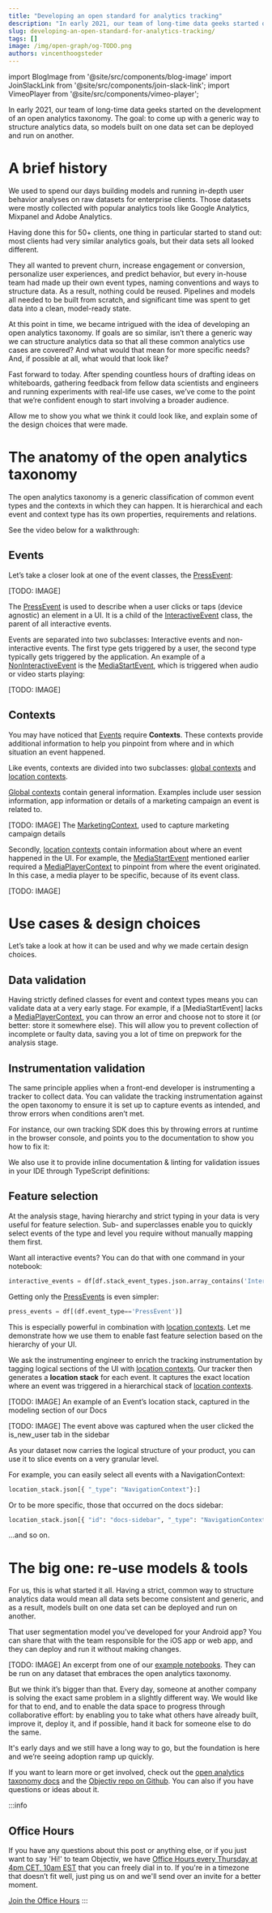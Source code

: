 ```yaml
---
title: "Developing an open standard for analytics tracking"
description: "In early 2021, our team of long-time data geeks started on the development of an open analytics taxonomy. The goal: to come up with a generic way to structure analytics data, so models built on one data set can be deployed and run on another."
slug: developing-an-open-standard-for-analytics-tracking/
tags: []
image: /img/open-graph/og-TODO.png
authors: vincenthoogsteder
---
```


<head>
  <meta property="og:title" content="Developing an open standard for analytics tracking" />
</head>

import BlogImage from '@site/src/components/blog-image'
import JoinSlackLink from '@site/src/components/join-slack-link';
import VimeoPlayer from '@site/src/components/vimeo-player';

[taxonomy]: https://objectiv.io/docs/taxonomy/
[press-event]: https://objectiv.io/docs/taxonomy/reference/events/PressEvent
[interactive-event]: https://objectiv.io/docs/taxonomy/reference/events/InteractiveEvent
[non-interactive-event]: https://objectiv.io/docs/taxonomy/reference/events/NonInteractiveEvent
[media-start-event]: https://objectiv.io/docs/taxonomy/reference/events/MediaStartEvent
[events]: https://objectiv.io/docs/taxonomy/events
[global-contexts]: https://objectiv.io/docs/taxonomy/global-contexts
[location-contexts]: https://objectiv.io/docs/taxonomy/location-contexts
[marketing-context]: https://objectiv.io/docs/taxonomy/reference/global-contexts/MarketingContext
[media-player-context]: https://objectiv.io/docs/taxonomy/reference/location-contexts/MediaPlayerContext
[navigation-context]: https://objectiv.io/docs/taxonomy/reference/location-contexts/NavigationContext
[validation]: https://objectiv.io/docs/tracking/core-concepts/validation/
[example-notebooks]: https://objectiv.io/docs/modeling/example-notebooks/
[repo]: https://github.com/objectiv/objectiv-analytics
[office-hours]: https://calendly.com/objectiv_io/objectiv-office-hours

<intro>

In early 2021, our team of long-time data geeks started on the development of an open analytics taxonomy. The 
goal: to come up with a generic way to structure analytics data, so models built on one data set can be 
deployed and run on another.  

</intro>

<!--truncate-->

# A brief history

We used to spend our days building models and running in-depth user behavior analyses on raw datasets for enterprise clients. Those datasets were mostly collected with popular analytics tools like Google Analytics, Mixpanel and Adobe Analytics. 

Having done this for 50+ clients, one thing in particular started to stand out: most clients had very similar analytics goals, but their data sets all looked different.

They all wanted to prevent churn, increase engagement or conversion, personalize user experiences, and predict behavior, but every in-house team had made up their own event types, naming conventions and ways to structure data. As a result, nothing could be reused. Pipelines and models all needed to be built from scratch, and significant time was spent to get data into a clean, model-ready state.

At this point in time, we became intrigued with the idea of developing an open analytics taxonomy. If goals are so similar, isn’t there a generic way we can structure analytics data so that all these common analytics use cases are covered? And what would that mean for more specific needs? And, if possible at all, what would that look like?

Fast forward to today. After spending countless hours of drafting ideas on whiteboards, gathering feedback from fellow data scientists and engineers and running experiments with real-life use cases, we’ve come to the point that we’re confident enough to start involving a broader audience. 

Allow me to show you what we think it could look like, and explain some of the design choices that were made.

# The anatomy of the open analytics taxonomy

The open analytics taxonomy is a generic classification of common event types and the contexts in which they can happen. It is hierarchical and each event and context type has its own properties, requirements and relations.

<BlogImage url="/img/blog/taxonomy/open-taxonomy.svg" size="large" />

See the video below for a walkthrough:

<VimeoPlayer id="product-demo-open-analytics-taxonomy" videoId="723782686" paddingBottom="45%" />

## Events

Let’s take a closer look at one of the event classes, the [PressEvent][press-event]:

[TODO: IMAGE]

The [PressEvent][press-event] is used to describe when a user clicks or taps (device agnostic) an element in a UI. It is a child of the [InteractiveEvent][interactive-event] class, the parent of all interactive events.

Events are separated into two subclasses: Interactive events and non-interactive events. The first type gets triggered by a user, the second type typically gets triggered by the application. An example of a [NonInteractiveEvent][non-interactive-event] is the [MediaStartEvent][media-start-event], which is triggered when audio or video starts playing:

[TODO: IMAGE]


## Contexts

You may have noticed that [Events][events] require **Contexts**. These contexts provide additional information to help you pinpoint from where and in which situation an event happened. 

Like events, contexts are divided into two subclasses: [global contexts][global-contexts] and [location contexts][location-contexts].

[Global contexts][global-contexts] contain general information. Examples include user session information, app information or details of a marketing campaign an event is related to.

[TODO: IMAGE]
The [MarketingContext][marketing-context], used to capture marketing campaign details

Secondly, [location contexts][location-contexts] contain information about where an event happened in the UI. For example, the [MediaStartEvent][media-start-event] mentioned earlier required a [MediaPlayerContext][media-player-context] to pinpoint from where the event originated. In this case, a media player to be specific, because of its event class. 

[TODO: IMAGE]

# Use cases & design choices

Let’s take a look at how it can be used and why we made certain design choices.

## Data validation

Having strictly defined classes for event and context types means you can validate data at a very early stage. For example, if a [MediaStartEvent] lacks a [MediaPlayerContext][media-player-context], you can throw an error and choose not to store it (or better: store it somewhere else). This will allow you to prevent collection of incomplete or faulty data, saving you a lot of time on prepwork for the analysis stage.

## Instrumentation validation

The same principle applies when a front-end developer is instrumenting a tracker to collect data. You can validate the tracking instrumentation against the open taxonomy to ensure it is set up to capture events as intended, and throw errors when conditions aren’t met.

For instance, our own tracking SDK does this by throwing errors at runtime in the browser console, and points you to the documentation to show you how to fix it: 

<BlogImage url="/img/blog/releases/20220614/missing-rootlocationcontext.png" size="large" />

We also use it to provide inline documentation & linting for validation issues in your IDE through TypeScript definitions:

<BlogImage url="/img/blog/taxonomy/ide-typescript-validation.png" size="large" />

## Feature selection
At the analysis stage, having hierarchy and strict typing in your data is very useful for feature selection. Sub- and superclasses enable you to quickly select events of the type and level you require without manually mapping them first.

Want all interactive events? You can do that with one command in your notebook:

```python
interactive_events = df[df.stack_event_types.json.array_contains('InteractiveEvent')]
```

Getting only the [PressEvents][press-event] is even simpler:

```python
press_events = df[(df.event_type=='PressEvent')]
```

This is especially powerful in combination with [location contexts][location-contexts]. Let me demonstrate how we use them to enable fast feature selection based on the hierarchy of your UI.

We ask the instrumenting engineer to enrich the tracking instrumentation by tagging logical sections of the UI with [location contexts][location-contexts]. Our tracker then generates a **location stack** for each event. It captures the exact location where an event was triggered in a hierarchical stack of [location contexts][location-contexts].

[TODO: IMAGE]
An example of an Event’s location stack, captured in the modeling section of our Docs

[TODO: IMAGE]
The event above was captured when the user clicked the is_new_user tab in the sidebar

As your dataset now carries the logical structure of your product, you can use it to slice events on a very granular level.

For example, you can easily select all events with a NavigationContext:

```python
location_stack.json[{ "_type": "NavigationContext"}:]
```

Or to be more specific, those that occurred on the docs sidebar:

```python
location_stack.json[{ "id": "docs-sidebar", "_type": "NavigationContext"}:]
```

...and so on.

# The big one: re-use models & tools
For us, this is what started it all. Having a strict, common way to structure analytics data would mean all data sets become consistent and generic, and as a result, models built on one data set can be deployed and run on another. 

That user segmentation model you've developed for your Android app? You can share that with the team responsible for the iOS app or web app, and they can deploy and run it without making changes.

[TODO: IMAGE]
An excerpt from one of our [example notebooks][example-notebooks]. They can be run on any dataset that embraces the open analytics taxonomy.

But we think it’s bigger than that. Every day, someone at another company is solving the exact same problem in a slightly different way. We would like for that to end, and to enable the data space to progress through collaborative effort: by enabling you to take what others have already built, improve it, deploy it, and if possible, hand it back for someone else to do the same.

It's early days and we still have a long way to go, but the foundation is here and we’re seeing adoption ramp up quickly.

If you want to learn more or get involved, check out the [open analytics taxonomy docs][taxonomy] and the [Objectiv repo on Github][repo]. You can also <JoinSlackLink linkText="join the Objectiv slack channel" /> if you have questions or ideas about it.


:::info
## Office Hours
If you have any questions about this post or anything else, or if you just want to say 'Hi!' to team 
Objectiv, we have [Office Hours every Thursday at 4pm CET, 10am EST][office-hours] that you can freely dial 
in to. If you're in a timezone that doesn’t fit well, just ping us on <JoinSlackLink linkText="Slack" /> and 
we'll send over an invite for a better moment.

[Join the Office Hours][office-hours]
:::